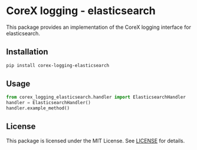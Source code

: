 # CoreX logging - elasticsearch

This package provides an implementation of the CoreX logging interface for elasticsearch.

## Installation
~~~bash
pip install corex-logging-elasticsearch
~~~

## Usage
~~~python
from corex_logging_elasticsearch.handler import ElasticsearchHandler
handler = ElasticsearchHandler()
handler.example_method()
~~~

## License
This package is licensed under the MIT License. See [LICENSE](../LICENSE) for details.
